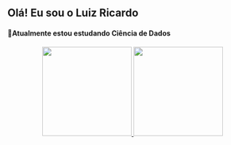 ## Olá! Eu sou o Luiz Ricardo

#### :ghost:Atualmente estou estudando Ciência de Dados

<div align="center">
  <a href="https://github.com/RickLuiz">
  <img height="180em" src="https://github-readme-stats.vercel.app/api?username=RickLuiz&show_icons=true&theme=dracula&include_all_commits=true&count_private=true"/>
  <img height="180em" src="https://github-readme-stats.vercel.app/api/top-langs/?username=RickLuiz&layout=compact&langs_count=7&theme=dracula"/>
</div>

  
